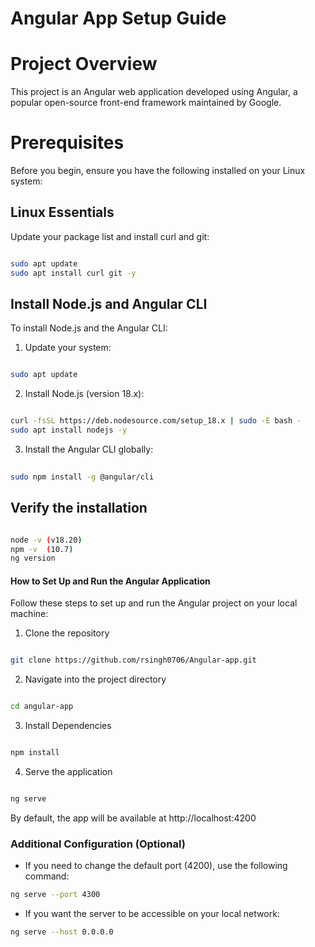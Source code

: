 
# Angular App Setup Guide


# Project Overview
 
This project is an Angular web application developed using Angular, a popular open-source front-end framework maintained by Google.


# Prerequisites

Before you begin, ensure you have the following installed on your Linux system:


## Linux Essentials

Update your package list and install curl and git:

```bash

sudo apt update
sudo apt install curl git -y
```

## Install Node.js and Angular CLI

To install Node.js and the Angular CLI:

1. Update your system:

```bash

sudo apt update
```
2. Install Node.js (version 18.x):

```bash

curl -fsSL https://deb.nodesource.com/setup_18.x | sudo -E bash -
sudo apt install nodejs -y
```
3. Install the Angular CLI globally:

```bash
 
sudo npm install -g @angular/cli
```

## Verify the installation

```bash

node -v (v18.20)
npm -v  (10.7)
ng version
```

#### How to Set Up and Run the Angular Application

Follow these steps to set up and run the Angular project on your local machine:


1. Clone the repository

```bash

git clone https://github.com/rsingh0706/Angular-app.git
```

2. Navigate into the project directory

```bash

cd angular-app
```

3. Install Dependencies

```bash

npm install 
```

4. Serve the application

```bash

ng serve
```

By default, the app will be available at http://localhost:4200

### Additional Configuration (Optional)

* If you need to change the default port (4200), use the following command:

```bash
ng serve --port 4300
```
* If you want the server to be accessible on your local network:

```bash
ng serve --host 0.0.0.0
```

